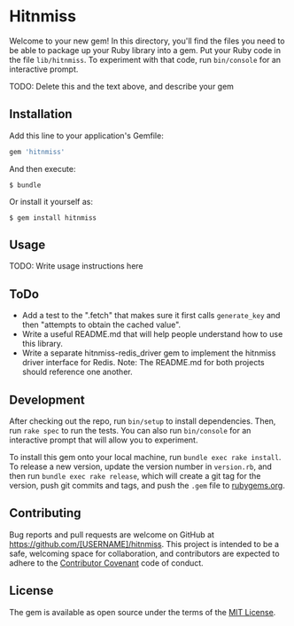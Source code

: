# Hitnmiss

Welcome to your new gem! In this directory, you'll find the files you need to be able to package up your Ruby library into a gem. Put your Ruby code in the file `lib/hitnmiss`. To experiment with that code, run `bin/console` for an interactive prompt.

TODO: Delete this and the text above, and describe your gem

## Installation

Add this line to your application's Gemfile:

```ruby
gem 'hitnmiss'
```

And then execute:

    $ bundle

Or install it yourself as:

    $ gem install hitnmiss

## Usage

TODO: Write usage instructions here

## ToDo

- Add a test to the ".fetch" that makes sure it first calls
  `generate_key` and then "attempts to obtain the cached value".
- Write a useful README.md that will help people understand how to use
  this library.
- Write a separate hitnmiss-redis_driver gem to implement the hitnmiss
  driver interface for Redis. Note: The README.md for both projects
  should reference one another.

## Development

After checking out the repo, run `bin/setup` to install dependencies. Then, run `rake spec` to run the tests. You can also run `bin/console` for an interactive prompt that will allow you to experiment.

To install this gem onto your local machine, run `bundle exec rake install`. To release a new version, update the version number in `version.rb`, and then run `bundle exec rake release`, which will create a git tag for the version, push git commits and tags, and push the `.gem` file to [rubygems.org](https://rubygems.org).

## Contributing

Bug reports and pull requests are welcome on GitHub at https://github.com/[USERNAME]/hitnmiss. This project is intended to be a safe, welcoming space for collaboration, and contributors are expected to adhere to the [Contributor Covenant](http://contributor-covenant.org) code of conduct.


## License

The gem is available as open source under the terms of the [MIT License](http://opensource.org/licenses/MIT).

